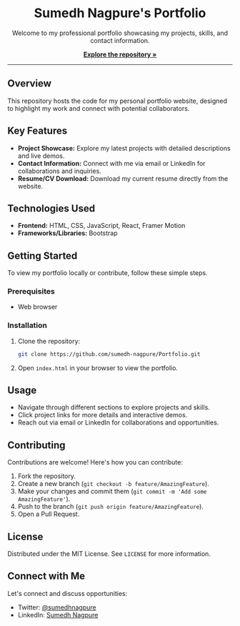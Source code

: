 <h1 align="center">Sumedh Nagpure's Portfolio</h1>

<p align="center">
  Welcome to my professional portfolio showcasing my projects, skills, and contact information.
</p>

<p align="center">
  <a href="https://github.com/sumedh-nagpure/Portfolio.git"><strong>Explore the repository »</strong></a>
</p>

---

## Overview

This repository hosts the code for my personal portfolio website, designed to highlight my work and connect with potential collaborators.

## Key Features

- **Project Showcase:** Explore my latest projects with detailed descriptions and live demos.
- **Contact Information:** Connect with me via email or LinkedIn for collaborations and inquiries.
- **Resume/CV Download:** Download my current resume directly from the website.

## Technologies Used

- **Frontend:** HTML, CSS, JavaScript, React, Framer Motion
- **Frameworks/Libraries:** Bootstrap 

## Getting Started

To view my portfolio locally or contribute, follow these simple steps.

### Prerequisites

- Web browser

### Installation

1. Clone the repository:
   ```sh
   git clone https://github.com/sumedh-nagpure/Portfolio.git
   ```
2. Open `index.html` in your browser to view the portfolio.

## Usage

- Navigate through different sections to explore projects and skills.
- Click project links for more details and interactive demos.
- Reach out via email or LinkedIn for collaborations and opportunities.

## Contributing

Contributions are welcome! Here's how you can contribute:

1. Fork the repository.
2. Create a new branch (`git checkout -b feature/AmazingFeature`).
3. Make your changes and commit them (`git commit -m 'Add some AmazingFeature'`).
4. Push to the branch (`git push origin feature/AmazingFeature`).
5. Open a Pull Request.

## License

Distributed under the MIT License. See `LICENSE` for more information.

## Connect with Me

Let's connect and discuss opportunities:

- Twitter: [@sumedhnagpure](https://twitter.com/sumedhnagpure)
- LinkedIn: [Sumedh Nagpure](https://www.linkedin.com/in/sumedhnagpure/)
